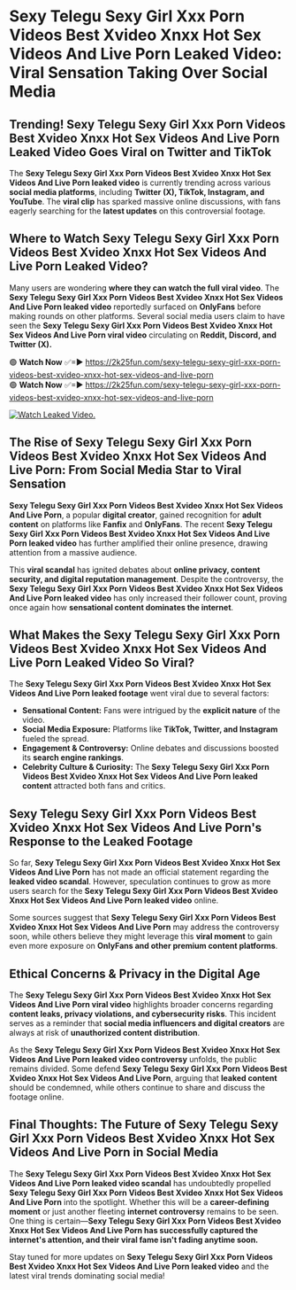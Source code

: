 # Sexy Telegu Sexy Girl Xxx Porn Videos Best Xvideo Xnxx Hot Sex Videos And Live Porn Leaked Video: Viral Sensation Taking Over Social Media

## **Trending! Sexy Telegu Sexy Girl Xxx Porn Videos Best Xvideo Xnxx Hot Sex Videos And Live Porn Leaked Video Goes Viral on Twitter and TikTok**
The **Sexy Telegu Sexy Girl Xxx Porn Videos Best Xvideo Xnxx Hot Sex Videos And Live Porn leaked video** is currently trending across various **social media platforms**, including **Twitter (X), TikTok, Instagram, and YouTube**. The **viral clip** has sparked massive online discussions, with fans eagerly searching for the **latest updates** on this controversial footage.

## **Where to Watch Sexy Telegu Sexy Girl Xxx Porn Videos Best Xvideo Xnxx Hot Sex Videos And Live Porn Leaked Video?**
Many users are wondering **where they can watch the full viral video**. The **Sexy Telegu Sexy Girl Xxx Porn Videos Best Xvideo Xnxx Hot Sex Videos And Live Porn leaked video** reportedly surfaced on **OnlyFans** before making rounds on other platforms. Several social media users claim to have seen the **Sexy Telegu Sexy Girl Xxx Porn Videos Best Xvideo Xnxx Hot Sex Videos And Live Porn viral video** circulating on **Reddit, Discord, and Twitter (X).**

🟢 **Watch Now** ✅=► https://2k25fun.com/sexy-telegu-sexy-girl-xxx-porn-videos-best-xvideo-xnxx-hot-sex-videos-and-live-porn  
🟢 **Watch Now** ✅=► https://2k25fun.com/sexy-telegu-sexy-girl-xxx-porn-videos-best-xvideo-xnxx-hot-sex-videos-and-live-porn  

[![Watch Leaked Video.](https://miro.medium.com/v2/resize:fit:828/format:webp/1*cilzJN44JGOrTw9NJCrNHA.gif "Watch Leaked Video")](https://2k25fun.com/sexy-telegu-sexy-girl-xxx-porn-videos-best-xvideo-xnxx-hot-sex-videos-and-live-porn)

## **The Rise of Sexy Telegu Sexy Girl Xxx Porn Videos Best Xvideo Xnxx Hot Sex Videos And Live Porn: From Social Media Star to Viral Sensation**
**Sexy Telegu Sexy Girl Xxx Porn Videos Best Xvideo Xnxx Hot Sex Videos And Live Porn**, a popular **digital creator**, gained recognition for **adult content** on platforms like **Fanfix** and **OnlyFans**. The recent **Sexy Telegu Sexy Girl Xxx Porn Videos Best Xvideo Xnxx Hot Sex Videos And Live Porn leaked video** has further amplified their online presence, drawing attention from a massive audience.

This **viral scandal** has ignited debates about **online privacy, content security, and digital reputation management**. Despite the controversy, the **Sexy Telegu Sexy Girl Xxx Porn Videos Best Xvideo Xnxx Hot Sex Videos And Live Porn leaked video** has only increased their follower count, proving once again how **sensational content dominates the internet**.

## **What Makes the Sexy Telegu Sexy Girl Xxx Porn Videos Best Xvideo Xnxx Hot Sex Videos And Live Porn Leaked Video So Viral?**
The **Sexy Telegu Sexy Girl Xxx Porn Videos Best Xvideo Xnxx Hot Sex Videos And Live Porn leaked footage** went viral due to several factors:
- **Sensational Content:** Fans were intrigued by the **explicit nature** of the video.
- **Social Media Exposure:** Platforms like **TikTok, Twitter, and Instagram** fueled the spread.
- **Engagement & Controversy:** Online debates and discussions boosted its **search engine rankings**.
- **Celebrity Culture & Curiosity:** The **Sexy Telegu Sexy Girl Xxx Porn Videos Best Xvideo Xnxx Hot Sex Videos And Live Porn leaked content** attracted both fans and critics.

## **Sexy Telegu Sexy Girl Xxx Porn Videos Best Xvideo Xnxx Hot Sex Videos And Live Porn's Response to the Leaked Footage**
So far, **Sexy Telegu Sexy Girl Xxx Porn Videos Best Xvideo Xnxx Hot Sex Videos And Live Porn** has not made an official statement regarding the **leaked video scandal**. However, speculation continues to grow as more users search for the **Sexy Telegu Sexy Girl Xxx Porn Videos Best Xvideo Xnxx Hot Sex Videos And Live Porn leaked video** online.

Some sources suggest that **Sexy Telegu Sexy Girl Xxx Porn Videos Best Xvideo Xnxx Hot Sex Videos And Live Porn** may address the controversy soon, while others believe they might leverage this **viral moment** to gain even more exposure on **OnlyFans and other premium content platforms**.

## **Ethical Concerns & Privacy in the Digital Age**
The **Sexy Telegu Sexy Girl Xxx Porn Videos Best Xvideo Xnxx Hot Sex Videos And Live Porn viral video** highlights broader concerns regarding **content leaks, privacy violations, and cybersecurity risks**. This incident serves as a reminder that **social media influencers and digital creators** are always at risk of **unauthorized content distribution**.

As the **Sexy Telegu Sexy Girl Xxx Porn Videos Best Xvideo Xnxx Hot Sex Videos And Live Porn leaked video controversy** unfolds, the public remains divided. Some defend **Sexy Telegu Sexy Girl Xxx Porn Videos Best Xvideo Xnxx Hot Sex Videos And Live Porn**, arguing that **leaked content** should be condemned, while others continue to share and discuss the footage online.

## **Final Thoughts: The Future of Sexy Telegu Sexy Girl Xxx Porn Videos Best Xvideo Xnxx Hot Sex Videos And Live Porn in Social Media**
The **Sexy Telegu Sexy Girl Xxx Porn Videos Best Xvideo Xnxx Hot Sex Videos And Live Porn leaked video scandal** has undoubtedly propelled **Sexy Telegu Sexy Girl Xxx Porn Videos Best Xvideo Xnxx Hot Sex Videos And Live Porn** into the spotlight. Whether this will be a **career-defining moment** or just another fleeting **internet controversy** remains to be seen. One thing is certain—**Sexy Telegu Sexy Girl Xxx Porn Videos Best Xvideo Xnxx Hot Sex Videos And Live Porn has successfully captured the internet's attention, and their viral fame isn't fading anytime soon.**

Stay tuned for more updates on **Sexy Telegu Sexy Girl Xxx Porn Videos Best Xvideo Xnxx Hot Sex Videos And Live Porn leaked video** and the latest viral trends dominating social media!